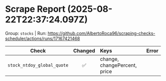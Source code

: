 # Scrape Report (2025-08-22T22:37:24.097Z)

Group: `stocks`  |  Run: https://github.com/AlbertoRoca96/scraping-checks-scheduler/actions/runs/17167421468

| Check | Changed | Keys | Error |
|---|:---:|:--|:--|
| `stock_ntdoy_global_quote` | ✅ | change, changePercent, price |  |
